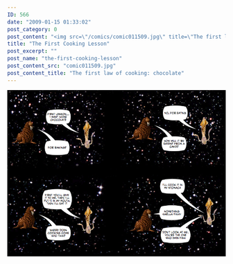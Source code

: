 ```yaml
---
ID: 566
date: "2009-01-15 01:33:02"
post_category: 0
post_content: "<img src=\"/comics/comic011509.jpg\" title=\"The first law of cooking: chocolate\" />"
title: "The First Cooking Lesson"
post_excerpt: ""
post_name: "the-first-cooking-lesson"
post_content_src: "comic011509.jpg"
post_content_title: "The first law of cooking: chocolate"
---
```



[![The first law of cooking: chocolate](/comics-hi-res/comic011509.jpg)](/comics-hi-res/comic011509.jpg)
